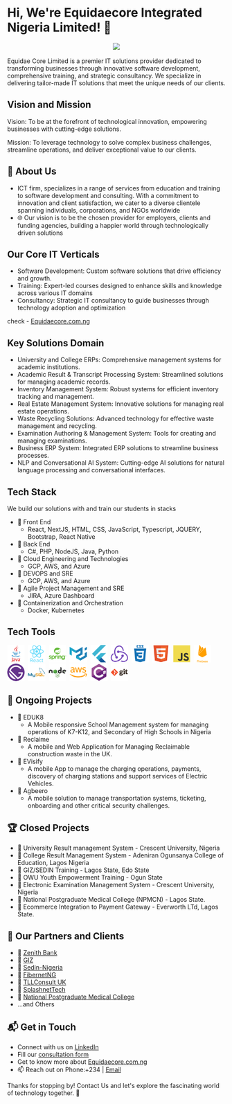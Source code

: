 # Hi, We're Equidaecore Integrated Nigeria Limited! 👋
<div id="header" align="center">
  <img src="https://equidaecore.com.ng/wp/wp-content/uploads/2023/03/equidaecore-logo.svg" width="150"/>
</div>

Equidae Core Limited is a premier IT solutions provider dedicated to transforming businesses through innovative software development, comprehensive training, and strategic consultancy. We specialize in delivering tailor-made IT solutions that meet the unique needs of our clients.

[//]: <> (https://github-readme-stats.vercel.app/api?username=equidaecore-codehub&theme=vue-dark&show_icons=true&hide_border=true&count_private=true)
## Vision and Mission
Vision: To be at the forefront of technological innovation, empowering businesses with cutting-edge solutions.

Mission: To leverage technology to solve complex business challenges, streamline operations, and deliver exceptional value to our clients.

## 🚀 About Us

- ICT firm, specializes in a range of services from education and training to software development and consulting. With a commitment to innovation and client satisfaction, we cater to a diverse clientele spanning individuals, corporations, and NGOs worldwide
- 🌐 Our vision is to be the chosen provider for employers, clients and funding agencies, building a happier world through technologically driven solutions

## Our Core IT Verticals 
- Software Development: Custom software solutions that drive efficiency and growth.
- Training: Expert-led courses designed to enhance skills and knowledge across various IT domains
- Consultancy: Strategic IT consultancy to guide businesses through technology adoption and optimization

check - [Equidaecore.com.ng](https://equidaecore.com.ng)

## Key Solutions Domain
- University and College ERPs: Comprehensive management systems for academic institutions.
- Academic Result & Transcript Processing System: Streamlined solutions for managing academic records.
- Inventory Management System: Robust systems for efficient inventory tracking and management.
- Real Estate Management System: Innovative solutions for managing real estate operations.
- Waste Recycling Solutions: Advanced technology for effective waste management and recycling.
- Examination Authoring & Management System: Tools for creating and managing examinations.
- Business ERP System: Integrated ERP solutions to streamline business processes.
- NLP and Conversational AI System: Cutting-edge AI solutions for natural language processing and conversational interfaces.

## Tech Stack
We build our solutions with and train our students in stacks 
- 🚀 Front End  
  - React, NextJS, HTML, CSS, JavaScript, Typescript, JQUERY, Bootstrap, React Native 
- 🚀 Back End  
  - C#, PHP, NodeJS, Java, Python
- 🚀 Cloud Engineering and Technologies  
  - GCP, AWS, and Azure
- 🚀 DEVOPS and SRE  
  - GCP, AWS, and Azure
- 🚀 Agile Project Management and SRE  
  - JIRA, Azure Dashboard
- 🚀 Containerization and Orchestration  
  - Docker, Kubernetes

## Tech Tools
<div>
  <img src="https://github.com/devicons/devicon/blob/master/icons/java/java-original-wordmark.svg" title="Java" alt="Java" width="40" height="40"/>&nbsp;
  <img src="https://github.com/devicons/devicon/blob/master/icons/react/react-original-wordmark.svg" title="React" alt="React" width="40" height="40"/>&nbsp;
  <img src="https://github.com/devicons/devicon/blob/master/icons/spring/spring-original-wordmark.svg" title="Spring" alt="Spring" width="40" height="40"/>&nbsp;
  <img src="https://github.com/devicons/devicon/blob/master/icons/materialui/materialui-original.svg" title="Material UI" alt="Material UI" width="40" height="40"/>&nbsp;
  <img src="https://github.com/devicons/devicon/blob/master/icons/flutter/flutter-original.svg" title="Flutter" alt="Flutter" width="40" height="40"/>&nbsp;
  <img src="https://github.com/devicons/devicon/blob/master/icons/redux/redux-original.svg" title="Redux" alt="Redux " width="40" height="40"/>&nbsp;
  <img src="https://github.com/devicons/devicon/blob/master/icons/css3/css3-plain-wordmark.svg"  title="CSS3" alt="CSS" width="40" height="40"/>&nbsp;
  <img src="https://github.com/devicons/devicon/blob/master/icons/html5/html5-original.svg" title="HTML5" alt="HTML" width="40" height="40"/>&nbsp;
  <img src="https://github.com/devicons/devicon/blob/master/icons/javascript/javascript-original.svg" title="JavaScript" alt="JavaScript" width="40" height="40"/>&nbsp;
  <img src="https://github.com/devicons/devicon/blob/master/icons/firebase/firebase-plain-wordmark.svg" title="Firebase" alt="Firebase" width="40" height="40"/>&nbsp;
  <img src="https://github.com/devicons/devicon/blob/master/icons/gatsby/gatsby-original.svg" title="Gatsby"  alt="Gatsby" width="40" height="40"/>&nbsp;
  <img src="https://github.com/devicons/devicon/blob/master/icons/mysql/mysql-original-wordmark.svg" title="MySQL"  alt="MySQL" width="40" height="40"/>&nbsp;
  <img src="https://github.com/devicons/devicon/blob/master/icons/nodejs/nodejs-original-wordmark.svg" title="NodeJS" alt="NodeJS" width="40" height="40"/>&nbsp;
  <img src="https://github.com/devicons/devicon/blob/master/icons/amazonwebservices/amazonwebservices-plain-wordmark.svg" title="AWS" alt="AWS" width="40" height="40"/>&nbsp;
  <img src="https://github.com/devicons/devicon/blob/master/icons/csharp/csharp-original.svg" title="AWS" alt="C#" width="40" height="40"/>&nbsp;
  <img src="https://github.com/devicons/devicon/blob/master/icons/git/git-original-wordmark.svg" title="Git" **alt="Git" width="40" height="40"/>
</div>

## 🌱 Ongoing Projects

- 🚀 EDUK8  
  - A Mobile responsive School Management system for managing operations of K7-K12, and Secondary of High Schools in Nigeria 
- 🚀 Reclaime  
  - A mobile and Web Application for Managing Reclaimable construction waste in the UK.
- 🚀 EVisify  
  - A mobile App to manage the charging operations, payments, discovery of charging stations and support services of Electric Vehicles.
- 🚀 Agbeero  
  - A mobile solution to manage transportation systems, ticketing, onboarding and other critical security challenges.

## 🏆 Closed Projects

- 🚀 University Result management System - Crescent University, Nigeria 
- 🚀 College Result Management System - Adeniran Ogunsanya College of Education, Lagos Nigeria 
- 🚀 GIZ/SEDIN Training - Lagos State, Edo State
- 🚀 OWU Youth Empowerment Training - Ogun State
- 🚀 Electronic Examination Management System - Crescent University, Nigeria 
- 🚀 National Postgraduate Medical College (NPMCN) - Lagos State. 
- 🚀 Ecommerce Integration to Payment Gateway - Everworth LTd, Lagos State. 


 ## 👯 Our Partners and Clients

- 🌟 [Zenith Bank](https://www.zenithbank.com/)
- 🌟 [GIZ](https://www.giz.de/en/worldwide/1902.html)
- 🌟 [Sedin-Nigeria](https://sedin-nigeria.net/)
- 🌟 [FibernetNG](https://fibernet.ng/)
- 🌟 [TLLConsult UK](https://www.tllconsult.co.uk/)
- 🌟 [SplashnetTech](https://splashnetech.com/)
- 🌟 [National Postgraduate Medical College](https://npmcn.edu.ng/)
- ...and Others


## 📬 Get in Touch

- Connect with us on [LinkedIn](https://www.linkedin.com/company/equidaecore/)
- Fill our [consultation form](https://equidaecore.com.ng/wp/contact/)
- Get to know more about [Equidaecore.com.ng](https://equidaecore.com.ng)
- 📫 Reach out on Phone:+234  | [Email](info@equidaecore.com.ng)

Thanks for stopping by! Contact Us and let's explore the fascinating world of technology together. 🚀
